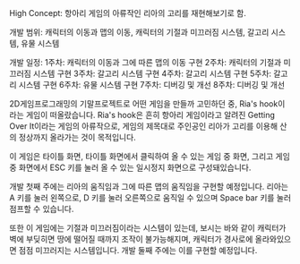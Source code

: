 High Concept: 
항아리 게임의 아류작인 리아의 고리를 재현해보기로 함.

개발 범위:
캐릭터의 이동과 맵의 이동, 캐릭터의 기절과 미끄러짐 시스템, 갈고리 시스템, 유물 시스템

개발 일정:
1주차: 캐릭터의 이동과 그에 따른 맵의 이동 구현
2주차: 캐릭터의 기절과 미끄러짐 시스템 구현
3주차: 갈고리 시스템 구현
4주차: 갈고리 시스템 구현
5주차: 갈고리 시스템 구현
6주차: 유물 시스템 구현
7주차: 디버깅 및 개선
8주차: 디버깅 및 개선



 2D게임프로그래밍의 기말프로젝트로 어떤 게임을 만들까 고민하던 중, Ria's hook이라는 게임이 떠올랐습니다.
 Ria's hook은 흔히 항아리 게임이라고 알려진 Getting Over It이라는 게임의 아류작으로, 게임의 제목대로 주인공인 리아가 고리를 이용해 산의 정상까지 올라가는 것이 목적입니다.

 이 게임은 타이틀 화면, 타이틀 화면에서 클릭하여 올 수 있는 게임 중 화면, 그리고 게임 중 화면에서 ESC 키를 눌러 올 수 있는 일시정지 화면으로 구성돼있습니다. 

 개발 첫째 주에는 리아의 움직임과 그에 따른 맵의 움직임을 구현할 예정입니다. 
 리아는 A 키를 눌러 왼쪽으로, D 키를 눌러 오른쪽으로 움직일 수 있으며 Space bar 키를 눌러 점프할 수 있습니다. 

 또한 이 게임에는 기절과 미끄러짐이라는 시스템이 있는데, 보시는 바와 같이 캐릭터가 벽에 부딪히면 땅에 떨어질 때까지 조작이 불가능해지며, 캐릭터가 경사로에 올라와있으면 점점 미끄러지는 시스템입니다. 
 개발 둘째 주에는 이를 구현할 예정입니다. 
